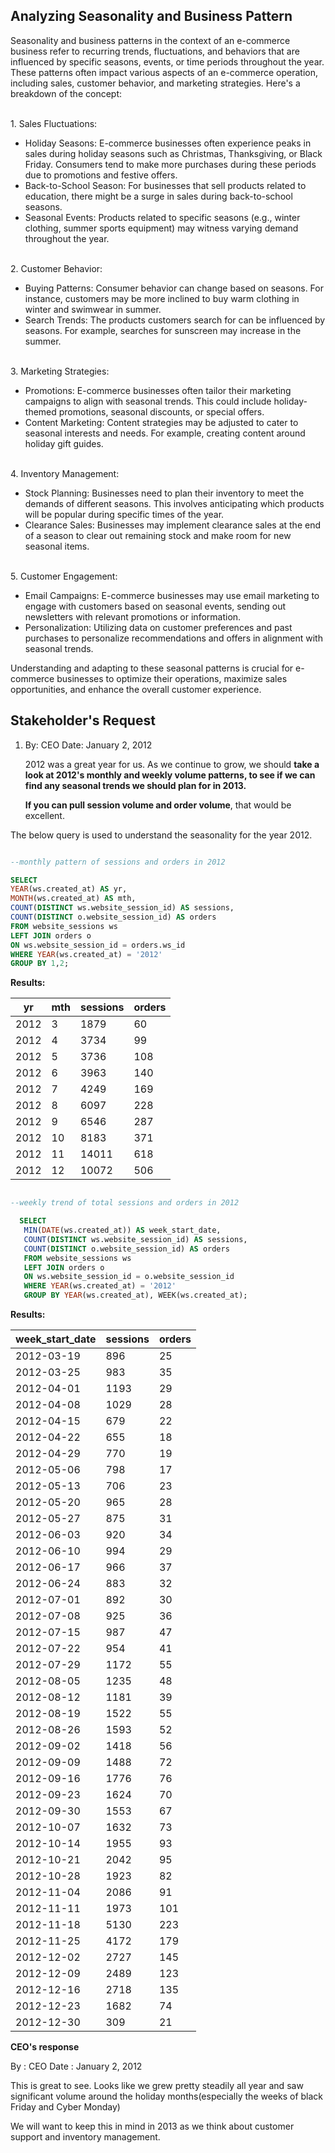 ## Analyzing Seasonality and Business Pattern

Seasonality and business patterns in the context of an e-commerce business refer to recurring trends, fluctuations, and behaviors that are influenced by specific seasons, events, or time periods throughout the year. These patterns often impact various aspects of an e-commerce operation, including sales, customer behavior, and marketing strategies. 
Here's a breakdown of the concept:

<br>1. Sales Fluctuations:<br>

* Holiday Seasons: E-commerce businesses often experience peaks in sales during holiday seasons such as Christmas, Thanksgiving, or Black Friday. Consumers tend to make more purchases during these periods due to promotions and festive offers.
* Back-to-School Season: For businesses that sell products related to education, there might be a surge in sales during back-to-school seasons.
* Seasonal Events: Products related to specific seasons (e.g., winter clothing, summer sports equipment) may witness varying demand throughout the year.

<br>2. Customer Behavior:<br>

* Buying Patterns: Consumer behavior can change based on seasons. For instance, customers may be more inclined to buy warm clothing in winter and swimwear in summer.
* Search Trends: The products customers search for can be influenced by seasons. For example, searches for sunscreen may increase in the summer.

<br>3. Marketing Strategies:<br>

* Promotions: E-commerce businesses often tailor their marketing campaigns to align with seasonal trends. This could include holiday-themed promotions, seasonal discounts, or special offers.
* Content Marketing: Content strategies may be adjusted to cater to seasonal interests and needs. For example, creating content around holiday gift guides.

<br> 4. Inventory Management:<br>

* Stock Planning: Businesses need to plan their inventory to meet the demands of different seasons. This involves anticipating which products will be popular during specific times of the year.
* Clearance Sales: Businesses may implement clearance sales at the end of a season to clear out remaining stock and make room for new seasonal items.

<br> 5. Customer Engagement:<br>

* Email Campaigns: E-commerce businesses may use email marketing to engage with customers based on seasonal events, sending out newsletters with relevant promotions or information.
* Personalization: Utilizing data on customer preferences and past purchases to personalize recommendations and offers in alignment with seasonal trends.

Understanding and adapting to these seasonal patterns is crucial for e-commerce businesses to optimize their operations, maximize sales opportunities, and enhance the overall customer experience. 

## Stakeholder's Request

1. By: CEO
   Date: January 2, 2012

   2012 was a great year for us. As we continue to grow, we should **take a look at 2012's monthly and weekly volume patterns, to see if we can find any seasonal trends we should plan for in 2013.**

   **If you can pull session volume and order volume**, that would be excellent. <br>

The below query is used to understand the seasonality for the year 2012.

   ```sql

   --monthly pattern of sessions and orders in 2012

   SELECT
   YEAR(ws.created_at) AS yr,
   MONTH(ws.created_at) AS mth,
   COUNT(DISTINCT ws.website_session_id) AS sessions,
   COUNT(DISTINCT o.website_session_id) AS orders
   FROM website_sessions ws
   LEFT JOIN orders o
   ON ws.website_session_id = orders.ws_id
   WHERE YEAR(ws.created_at) = '2012'
   GROUP BY 1,2;
   
   ```

**Results:**

| yr   | mth | sessions | orders |
|------|-----|----------|--------|
| 2012 | 3   | 1879     | 60     |
| 2012 | 4   | 3734     | 99     |
| 2012 | 5   | 3736     | 108    |
| 2012 | 6   | 3963     | 140    |
| 2012 | 7   | 4249     | 169    |
| 2012 | 8   | 6097     | 228    |
| 2012 | 9   | 6546     | 287    |
| 2012 | 10  | 8183     | 371    |
| 2012 | 11  | 14011    | 618    |
| 2012 | 12  | 10072    | 506    |


```sql

--weekly trend of total sessions and orders in 2012

  SELECT 
   MIN(DATE(ws.created_at)) AS week_start_date,
   COUNT(DISTINCT ws.website_session_id) AS sessions,
   COUNT(DISTINCT o.website_session_id) AS orders
   FROM website_sessions ws
   LEFT JOIN orders o
   ON ws.website_session_id = o.website_session_id
   WHERE YEAR(ws.created_at) = '2012'
   GROUP BY YEAR(ws.created_at), WEEK(ws.created_at);

```

**Results:**

| week_start_date | sessions | orders |
|-----------------|----------|--------|
| 2012-03-19      | 896      | 25     |
| 2012-03-25      | 983      | 35     |
| 2012-04-01      | 1193     | 29     |
| 2012-04-08      | 1029     | 28     |
| 2012-04-15      | 679      | 22     |
| 2012-04-22      | 655      | 18     |
| 2012-04-29      | 770      | 19     |
| 2012-05-06      | 798      | 17     |
| 2012-05-13      | 706      | 23     |
| 2012-05-20      | 965      | 28     |
| 2012-05-27      | 875      | 31     |
| 2012-06-03      | 920      | 34     |
| 2012-06-10      | 994      | 29     |
| 2012-06-17      | 966      | 37     |
| 2012-06-24      | 883      | 32     |
| 2012-07-01      | 892      | 30     |
| 2012-07-08      | 925      | 36     |
| 2012-07-15      | 987      | 47     |
| 2012-07-22      | 954      | 41     |
| 2012-07-29      | 1172     | 55     |
| 2012-08-05      | 1235     | 48     |
| 2012-08-12      | 1181     | 39     |
| 2012-08-19      | 1522     | 55     |
| 2012-08-26      | 1593     | 52     |
| 2012-09-02      | 1418     | 56     |
| 2012-09-09      | 1488     | 72     |
| 2012-09-16      | 1776     | 76     |
| 2012-09-23      | 1624     | 70     |
| 2012-09-30      | 1553     | 67     |
| 2012-10-07      | 1632     | 73     |
| 2012-10-14      | 1955     | 93     |
| 2012-10-21      | 2042     | 95     |
| 2012-10-28      | 1923     | 82     |
| 2012-11-04      | 2086     | 91     |
| 2012-11-11      | 1973     | 101    |
| 2012-11-18      | 5130     | 223    |
| 2012-11-25      | 4172     | 179    |
| 2012-12-02      | 2727     | 145    |
| 2012-12-09      | 2489     | 123    |
| 2012-12-16      | 2718     | 135    |
| 2012-12-23      | 1682     | 74     |
| 2012-12-30      | 309      | 21     |

**CEO's response**

By : CEO
Date : January 2, 2012

This is great to see. Looks like we grew pretty steadily all year and saw significant volume around the holiday months(especially the weeks of black Friday and Cyber Monday)

We will want to keep this in mind in 2013 as we think about customer support and inventory management.
